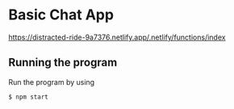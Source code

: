 # Basic Chat App

https://distracted-ride-9a7376.netlify.app/.netlify/functions/index

## Running the program

Run the program by using

```shell
$ npm start
```

